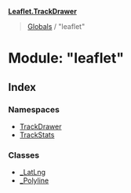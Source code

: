 **[Leaflet.TrackDrawer](../README.md)**

> [Globals](../README.md) / "leaflet"

# Module: "leaflet"

## Index

### Namespaces

* [TrackDrawer](_leaflet_.trackdrawer.md)
* [TrackStats](_leaflet_.trackstats.md)

### Classes

* [\_LatLng](../classes/_leaflet_._latlng.md)
* [\_Polyline](../classes/_leaflet_._polyline.md)
